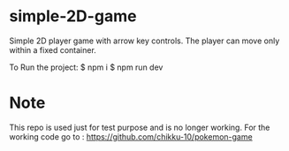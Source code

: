 # simple-2D-game
Simple 2D player game with arrow key controls. The player can move only within a fixed container.

To Run the project:
$ npm i
$ npm run dev

# Note 
This repo is used just for test purpose and is no longer working. 
For the working code go to : https://github.com/chikku-10/pokemon-game
